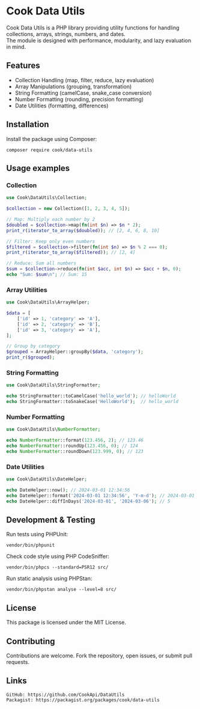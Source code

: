 # Cook Data Utils

Cook Data Utils is a PHP library providing utility functions for handling collections, arrays, strings, numbers, and dates.  
The module is designed with performance, modularity, and lazy evaluation in mind.

## Features

- Collection Handling (map, filter, reduce, lazy evaluation)
- Array Manipulations (grouping, transformation)
- String Formatting (camelCase, snake_case conversion)
- Number Formatting (rounding, precision formatting)
- Date Utilities (formatting, differences)

## Installation

Install the package using Composer:

```shell
composer require cook/data-utils
```

## Usage examples

### Collection

```php
use Cook\DataUtils\Collection;

$collection = new Collection([1, 2, 3, 4, 5]);

// Map: Multiply each number by 2
$doubled = $collection->map(fn(int $n) => $n * 2);
print_r(iterator_to_array($doubled)); // [2, 4, 6, 8, 10]

// Filter: Keep only even numbers
$filtered = $collection->filter(fn(int $n) => $n % 2 === 0);
print_r(iterator_to_array($filtered)); // [2, 4]

// Reduce: Sum all numbers
$sum = $collection->reduce(fn(int $acc, int $n) => $acc + $n, 0);
echo "Sum: $sum\n"; // Sum: 15
```

### Array Utilities

```php
use Cook\DataUtils\ArrayHelper;

$data = [
    ['id' => 1, 'category' => 'A'],
    ['id' => 2, 'category' => 'B'],
    ['id' => 3, 'category' => 'A'],
];

// Group by category
$grouped = ArrayHelper::groupBy($data, 'category');
print_r($grouped);
```

### String Formatting

```php
use Cook\DataUtils\StringFormatter;

echo StringFormatter::toCamelCase('hello_world'); // helloWorld
echo StringFormatter::toSnakeCase('HelloWorld');  // hello_world
```

### Number Formatting

```php
use Cook\DataUtils\NumberFormatter;

echo NumberFormatter::format(123.456, 2); // 123.46
echo NumberFormatter::roundUp(123.456, 0); // 124
echo NumberFormatter::roundDown(123.999, 0); // 123
```

### Date Utilities

```php
use Cook\DataUtils\DateHelper;

echo DateHelper::now(); // 2024-03-01 12:34:56
echo DateHelper::format('2024-03-01 12:34:56', 'Y-m-d'); // 2024-03-01
echo DateHelper::diffInDays('2024-03-01', '2024-03-06'); // 5
```

## Development & Testing

Run tests using PHPUnit:

```shell
vendor/bin/phpunit
```

Check code style using PHP CodeSniffer:

```shell
vendor/bin/phpcs --standard=PSR12 src/
```

Run static analysis using PHPStan:

```shell
vendor/bin/phpstan analyse --level=8 src/
```

## License

This package is licensed under the MIT License.

## Contributing

Contributions are welcome. Fork the repository, open issues, or submit pull requests.

## Links

    GitHub: https://github.com/CookApi/DataUtils
    Packagist: https://packagist.org/packages/cook/data-utils
